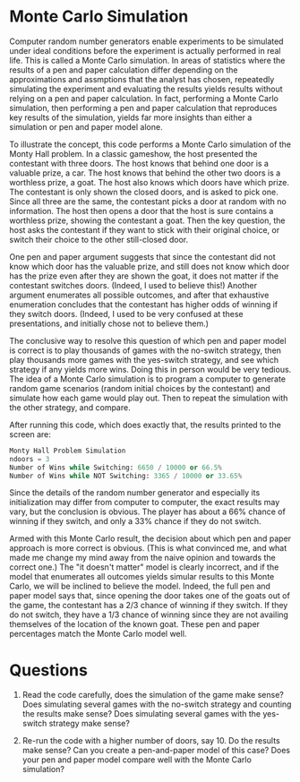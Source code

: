 # Monte Carlo Simulation

Computer random number generators enable experiments to be simulated under ideal conditions before the experiment is actually performed in real life. This is called a Monte Carlo simulation. In areas of statistics where the results of a pen and paper calculation differ depending on the approximations and assmptions that the analyst has chosen, repeatedly simulating the experiment and evaluating the results yields results without relying on a pen and paper calculation. In fact, performing a Monte Carlo simulation, then performing a pen and paper calculation that reproduces key results of the simulation, yields far more insights than either a simulation or pen and paper model alone.

To illustrate the concept, this code performs a Monte Carlo simulation of the Monty Hall problem. In a classic gameshow, the host presented the contestant with three doors. The host knows that behind one door is a valuable prize, a car. The host knows that behind the other two doors is a worthless prize, a goat. The host also knows which doors have which prize. The contestant is only shown the closed doors, and is asked to pick one. Since all three are the same, the contestant picks a door at random with no information. The host then opens a door that the host is sure contains a worthless prize, showing the contestant a goat. Then the key question, the host asks the contestant if they want to stick with their original choice, or switch their choice to the other still-closed door.

One pen and paper argument suggests that since the contestant did not know which door has the valuable prize, and still does not know which door has the prize even after they are shown the goat, it does not matter if the contestant switches doors. (Indeed, I used to believe this!) Another argument enumerates all possible outcomes, and after that exhaustive enumeration concludes that the contestant has higher odds of winning if they switch doors. (Indeed, I used to be very confused at these presentations, and initially chose not to believe them.)

The conclusive way to resolve this question of which pen and paper model is correct is to play thousands of games with the no-switch strategy, then play thousands more games with the yes-switch strategy, and see which strategy if any yields more wins. Doing this in person would be very tedious. The idea of a Monte Carlo simulation is to program a computer to generate random game scenarios (random initial choices by the contestant) and simulate how each game would play out. Then to repeat the simulation with the other strategy, and compare.

After running this code, which does exactly that, the results printed to the screen are:

```python
Monty Hall Problem Simulation
ndoors = 3
Number of Wins while Switching: 6650 / 10000 or 66.5%
Number of Wins while NOT Switching: 3365 / 10000 or 33.65%
```

Since the details of the random number generator and especially its initialization may differ from computer to computer, the exact results may vary, but the conclusion is obvious. The player has about a 66% chance of winning if they switch, and only a 33% chance if they do not switch.

Armed with this Monte Carlo result, the decision about which pen and paper approach is more correct is obvious. (This is what convinced me, and what made me change my mind away from the naive opinion and towards the correct one.) The "it doesn't matter" model is clearly incorrect, and if the model that enumerates all outcomes yields simular results to this Monte Carlo, we will be inclined to believe the model. Indeed, the full pen and paper model says that, since opening the door takes one of the goats out of the game, the contestant has a 2/3 chance of winning if they switch. If they do not switch, they have a 1/3 chance of winning since they are not availing themselves of the location of the known goat. These pen and paper percentages match the Monte Carlo model well.

# Questions

1) Read the code carefully, does the simulation of the game make sense? Does simulating several games with the no-switch strategy and counting the results make sense? Does simulating several games with the yes-switch strategy make sense?

2) Re-run the code with a higher number of doors, say 10. Do the results make sense? Can you create a pen-and-paper model of this case? Does your pen and paper model compare well with the Monte Carlo simulation?

